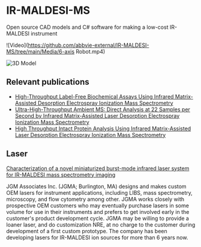 # IR-MALDESI-MS
Open source CAD models and C# software for making a low-cost IR-MALDESI instrument

![Video](https://github.com/abbvie-external/IR-MALDESI-MS/tree/main/Media/6-axis Robot.mp4)

![3D Model](https://github.com/abbvie-external/IR-MALDESI-MS/tree/main/Media/3DModel.png)


## Relevant publications

* [High-Throughput Label-Free Biochemical Assays Using Infrared Matrix-Assisted Desorption Electrospray Ionization Mass Spectrometry](https://doi.org/10.1021/acs.analchem.1c00737)
* [Ultra-High-Throughput Ambient MS: Direct Analysis at 22 Samples per Second by Infrared Matrix-Assisted Laser Desorption Electrospray Ionization Mass Spectrometry](https://doi.org/10.1021/acs.analchem.1c04605)
* [High Throughput Intact Protein Analysis Using Infrared Matrix-Assisted Laser Desorption Electrospray Ionization Mass Spectrometry](https://doi.org/10.1101/2021.11.08.467755)

## Laser

[Characterization of a novel miniaturized burst-mode infrared laser system for IR-MALDESI mass spectrometry imaging](https://doi.org/10.1007/s00216-018-0918-9)

JGM Associates Inc. (JGMA; Burlington, MA) designs and makes custom OEM lasers for instrument applications, including LIBS, mass spectrometry, microscopy, and flow cytometry among other. JGMA works closely with prospective OEM customers who may eventually purchase lasers in some volume for use in their instruments and prefers to get involved early in the customer's product development cycle. JGMA may be willing to provide a loaner laser, and do customization NRE, at no charge to the customer during development of a first custom prototype. The company has been developing lasers for IR-MALDESI ion sources for more than 6 years now.
